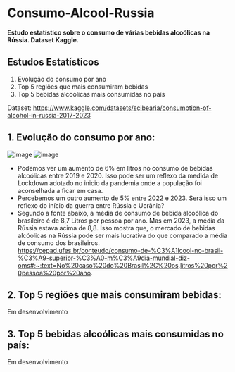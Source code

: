 # Consumo-Alcool-Russia

<b>Estudo estatístico sobre o consumo de várias bebidas alcoólicas na Rússia. Dataset Kaggle.</b>
<br>
## Estudos Estatísticos
1. Evolução do consumo por ano
2. Top 5 regiões que mais consumiram bebidas
3. Top 5 bebidas alcoólicas mais consumidas no país

Dataset: https://www.kaggle.com/datasets/scibearia/consumption-of-alcohol-in-russia-2017-2023
<br>

## 1. Evolução do consumo por ano:
![image](https://github.com/user-attachments/assets/a7847ddf-e7b4-48a2-9538-7b4bc3c2ec70)
![image](https://github.com/user-attachments/assets/3ec66197-2b64-497b-986c-624ff4264758)

- Podemos ver um aumento de 6% em litros no consumo de bebidas alcoólicas entre 2019 e 2020. Isso pode ser um reflexo da medida de Lockdown adotado no inicio da pandemia onde a população foi aconselhada a ficar em casa.
- Percebemos um outro aumento de 5% entre 2022 e 2023. Será isso um reflexo do início da guerra entre Rússia e Ucrânia?
- Segundo a fonte abaixo, a média de consumo de bebida alcoólica do brasileiro é de 8,7 Litros por pessoa por ano. Mas em 2023, a média da Rússia estava acima de 8,8. Isso mostra que, o mercado de bebidas alcóolicas na Rússia pode ser mais lucrativa do que comparado a média de consumo dos brasileiros. 
<br>https://cepad.ufes.br/conteudo/consumo-de-%C3%A1lcool-no-brasil-%C3%A9-superior-%C3%A0-m%C3%A9dia-mundial-diz-oms#:~:text=No%20caso%20do%20Brasil%2C%20os,litros%20por%20pessoa%20por%20ano.

## 2. Top 5 regiões que mais consumiram bebidas:
Em desenvolvimento<br>
  
## 3. Top 5 bebidas alcoólicas mais consumidas no país:
Em desenvolvimento<br>
